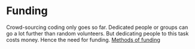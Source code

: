 <!-- TITLE: Improving Open Source Software -->
<!-- SUBTITLE: A quick summary of Improving Open Source Software -->

# Funding
Crowd-sourcing coding only goes so far. Dedicated people or groups can go a lot further than random volunteers. But dedicating people to this task costs money. Hence the need for funding.
[Methods of funding](https://github.com/nayafia/lemonade-stand) 